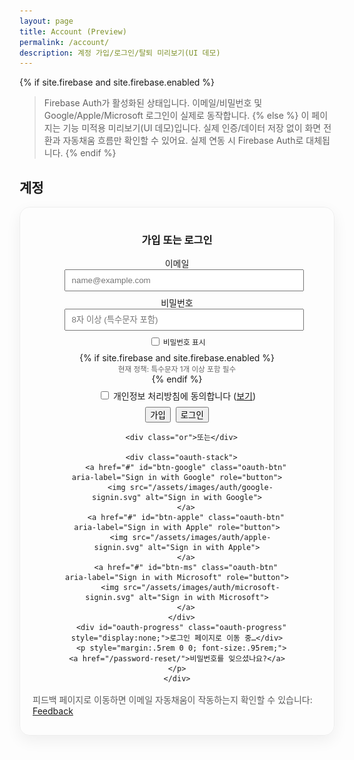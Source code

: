 ```yaml
---
layout: page
title: Account (Preview)
permalink: /account/
description: 계정 가입/로그인/탈퇴 미리보기(UI 데모)
---
```


{% if site.firebase and site.firebase.enabled %}
> Firebase Auth가 활성화된 상태입니다. 이메일/비밀번호 및 Google/Apple/Microsoft 로그인이 실제로 동작합니다.
{% else %}
> 이 페이지는 기능 미적용 미리보기(UI 데모)입니다. 실제 인증/데이터 저장 없이 화면 전환과 자동채움 흐름만 확인할 수 있어요. 실제 연동 시 Firebase Auth로 대체됩니다.
{% endif %}

## 계정

<div id="auth-preview" class="auth-preview card-glow" style="padding:1rem 1.25rem; border-radius:16px;">
  <div class="state state-out">
    <div class="auth-center">
      <h3>가입 또는 로그인</h3>
      <form id="auth-form" onsubmit="return false;" class="auth-form">
        <label>이메일
          <input name="email" type="email" required placeholder="name@example.com">
        </label>
        <label>비밀번호
          <input id="acc-password" name="password" type="password" required minlength="8" placeholder="8자 이상 (특수문자 포함)">
          <small style="display:block; margin-top:.25rem;">
            <label style="user-select:none; cursor:pointer;"><input id="acc-showpwd" type="checkbox" style="vertical-align:middle;"> <span style="vertical-align:middle;">비밀번호 표시</span></label>
          </small>
          {% if site.firebase and site.firebase.enabled %}
          <small style="display:block; color:rgba(0,0,0,.6);">현재 정책: 특수문자 1개 이상 포함 필수</small>
          {% endif %}
        </label>
        <label class="agree-row">
          <input id="agree" type="checkbox" required>
          <span>개인정보 처리방침에 동의합니다 (<a href="/privacy/" target="_blank" rel="noopener">보기</a>)</span>
        </label>
        <div class="btn-row">
          <button class="btn btn--alt-gradient" id="btn-signup"><span class="spinner" aria-hidden="true"></span><span class="btn-text">가입</span></button>
          <button class="btn" id="btn-signin"><span class="spinner" aria-hidden="true"></span><span class="btn-text">로그인</span></button>
        </div>
      </form>

      <div class="or">또는</div>

      <div class="oauth-stack">
        <a href="#" id="btn-google" class="oauth-btn" aria-label="Sign in with Google" role="button">
          <img src="/assets/images/auth/google-signin.svg" alt="Sign in with Google">
        </a>
        <a href="#" id="btn-apple" class="oauth-btn" aria-label="Sign in with Apple" role="button">
          <img src="/assets/images/auth/apple-signin.svg" alt="Sign in with Apple">
        </a>
        <a href="#" id="btn-ms" class="oauth-btn" aria-label="Sign in with Microsoft" role="button">
          <img src="/assets/images/auth/microsoft-signin.svg" alt="Sign in with Microsoft">
        </a>
      </div>
      <div id="oauth-progress" class="oauth-progress" style="display:none;">로그인 페이지로 이동 중…</div>
      <p style="margin:.5rem 0 0; font-size:.95rem;"><a href="/password-reset/">비밀번호를 잊으셨나요?</a></p>
    </div>
  </div>
  <div class="state state-in" style="display:none;">
    <h3 style="margin:.25rem 0 .5rem;">로그인 상태</h3>
    <p style="margin:0 0 .5rem;">안녕하세요, <strong class="js-email">user@example.com</strong></p>
    <div id="verify-box" style="display:none; margin:.5rem 0 .75rem; background:#fffbeb; border:1px solid #fde68a; color:#92400e; padding:.6rem .8rem; border-radius:8px;">
      <strong>이메일 인증 대기 중입니다.</strong>
      <p style="margin:.25rem 0 .5rem;">메일함에서 인증 링크를 클릭해 주세요. 메일이 오지 않았다면 재전송할 수 있습니다.</p>
      <div style="display:flex; gap:.5rem; flex-wrap:wrap;">
        <button class="btn" id="btn-send-verify"><span class="spinner" aria-hidden="true"></span><span class="btn-text">인증 메일 다시 보내기</span></button>
        <button class="btn btn--outline" id="btn-verify-refresh">인증 완료 후 새로고침</button>
      </div>
      <div id="verify-msg" style="display:none; margin-top:.5rem; background:#ecfdf5; border:1px solid #a7f3d0; color:#065f46; padding:.5rem .75rem; border-radius:8px;"></div>
    </div>
    <div style="display:flex; gap:.5rem;">
      <button class="btn" id="btn-signout">로그아웃(미리보기)</button>
      <button class="btn btn--outline" id="btn-delete">회원 탈퇴(미리보기)</button>
    </div>
  </div>
  <div id="auth-error" class="auth-error" style="display:none;"></div>
  <div id="unauth-domain-hint" class="admin-hint" style="display:none; margin-top:.75rem;">
    <strong>이 도메인이 Firebase에 등록되지 않았습니다.</strong>
    <p style="margin:.25rem 0 .5rem;">관리자 안내: 아래 도메인을 Firebase Console → Authentication → Settings → Authorized domains에 추가해 주세요.</p>
    <div style="display:flex; gap:.5rem; align-items:center; flex-wrap:wrap;">
      <code id="current-domain" style="padding:.15rem .4rem; border:1px solid rgba(0,0,0,.08); border-radius:6px; background:#fafafa;"></code>
      <button class="btn btn--outline" id="copy-domain" type="button">도메인 복사</button>
      <a id="open-fb-console" class="btn" target="_blank" rel="noopener">Firebase 콘솔 열기</a>
      <button class="btn btn--alt-gradient" id="btn-retry" type="button">새로고침 후 다시 시도</button>
    </div>
    <details style="margin-top:.5rem;">
      <summary>단계별 가이드</summary>
      <ol style="margin:.25rem 0 0 1rem;">
        <li>Firebase Console → Authentication → Settings 탭으로 이동합니다.</li>
        <li>Authorized domains에서 <em>도메인 추가(Add domain)</em>를 눌러 위의 도메인을 추가합니다.</li>
        <li>1~2분 후 이 페이지를 새로고침하고 다시 로그인합니다.</li>
      </ol>
    </details>
  </div>
</div>

<p style="margin-top:1rem; color:rgba(0,0,0,.65);">피드백 페이지로 이동하면 이메일 자동채움이 작동하는지 확인할 수 있습니다: <a href="/feedback/">Feedback</a></p>

<script>
(function(){
  const root = document.getElementById('auth-preview');
  const out = root.querySelector('.state-out');
  const inn = root.querySelector('.state-in');
  const emailSpan = root.querySelector('.js-email');
  const form = document.getElementById('auth-form');
  const btnSignup = document.getElementById('btn-signup');
  const btnSignin = document.getElementById('btn-signin');
  const btnSignout = document.getElementById('btn-signout');
  const btnDelete = document.getElementById('btn-delete');
  const verifyBox = document.getElementById('verify-box');
  const btnSendVerify = document.getElementById('btn-send-verify');
  const btnVerifyRefresh = document.getElementById('btn-verify-refresh');
  const verifyMsg = document.getElementById('verify-msg');
  const btnGoogle = document.getElementById('btn-google');
  const btnApple = document.getElementById('btn-apple');
  const btnMs = document.getElementById('btn-ms');
  const unauthBox = document.getElementById('unauth-domain-hint');
  const domainEl = document.getElementById('current-domain');
  const copyBtn = document.getElementById('copy-domain');
  const retryBtn = document.getElementById('btn-retry');
  const fbConsoleLink = document.getElementById('open-fb-console');
  const POST_AUTH_REDIRECT_KEY = 'postAuthRedirect';
  const SUCCESS_REDIRECT = '/';
  const oauthProgress = document.getElementById('oauth-progress');

  // Prepare admin hint content
  var CURRENT_HOST = (location && location.host) ? location.host : '';
  var FB_PROJECT = "{{ site.firebase.config.projectId | default: '' }}";
  var FB_CONSOLE_URL = FB_PROJECT ? ('https://console.firebase.google.com/project/' + FB_PROJECT + '/authentication/settings') : 'https://console.firebase.google.com/';
  if (domainEl) domainEl.textContent = CURRENT_HOST;
  if (fbConsoleLink) fbConsoleLink.href = FB_CONSOLE_URL;
  if (copyBtn) copyBtn.addEventListener('click', function(){
    if (navigator.clipboard && navigator.clipboard.writeText) {
      navigator.clipboard.writeText(CURRENT_HOST).then(function(){ copyBtn.textContent = '복사됨'; setTimeout(function(){ copyBtn.textContent = '도메인 복사'; }, 1500); });
    } else {
      // fallback
      var tmp = document.createElement('input'); tmp.value = CURRENT_HOST; document.body.appendChild(tmp); tmp.select(); document.execCommand('copy'); document.body.removeChild(tmp);
      copyBtn.textContent = '복사됨'; setTimeout(function(){ copyBtn.textContent = '도메인 복사'; }, 1500);
    }
  });
  if (retryBtn) retryBtn.addEventListener('click', function(){ location.reload(); });

  function providerIncludesPassword(u){ return !!(u && u.providerData && u.providerData.some(function(p){ return p && p.providerId === 'password'; })); }
  function onSignedIn(email){
    emailSpan.textContent = email; out.style.display = 'none'; inn.style.display = '';
    try {
      var u = AuthBridge.currentUser && AuthBridge.currentUser();
      if (u && providerIncludesPassword(u) && !u.emailVerified) {
        if (verifyBox) verifyBox.style.display = '';
      } else {
        if (verifyBox) verifyBox.style.display = 'none';
      }
    } catch(_e){}
  }
  function onSignedOut(){ out.style.display = ''; inn.style.display = 'none'; }
  function showError(err){
    var box = document.getElementById('auth-error');
    if(!box) return;
    var code = (err && err.code) ? ('['+err.code+'] ') : '';
    var msg = mapError(err);
    box.style.display = 'block';
    box.textContent = '오류: ' + code + msg;
    console.error('Auth error', err);
    // Show admin hint for unauthorized domain
    if (err && err.code === 'auth/unauthorized-domain' && unauthBox) {
      unauthBox.style.display = 'block';
    }
  }
  function clearError(){ var box = document.getElementById('auth-error'); if(box){ box.style.display='none'; box.textContent=''; } }
  function setLoading(btn, isLoading){ if(!btn) return; btn.classList.toggle('loading', !!isLoading); btn.disabled = !!isLoading; }

  btnSignup.addEventListener('click', function(){
    if(!form.reportValidity()) return;
    if(!document.getElementById('agree').checked){ alert('개인정보 처리방침에 동의해 주세요.'); return; }
    const email = form.email.value.trim();
    const pwd = form.password.value || '';
    // Basic client-side check to match current Firebase policy (requires a non-alphanumeric)
    if(!/[^A-Za-z0-9]/.test(pwd)){
      showError({ code:'auth/password-does-not-meet-requirements', message:'비밀번호에 특수문자(예: !@#$% 등)를 1개 이상 포함해 주세요.' });
      return;
    }
    setLoading(btnSignup, true);
    clearError();
    AuthBridge.emailSignUp(email, form.password.value).then(function(){
      // Send verification mail and show guidance instead of immediate redirect
      if (AuthBridge.sendEmailVerification) {
        return AuthBridge.sendEmailVerification().then(function(){
          onSignedIn(email);
          if (verifyMsg) { verifyMsg.style.display='block'; verifyMsg.textContent='인증 메일을 '+ email +'로 보냈습니다. 메일함(스팸함 포함)을 확인해 주세요.'; }
        });
      } else {
        onSignedIn(email);
      }
    }).catch(function(e){ showError(e); }).finally(function(){ setLoading(btnSignup, false); });
  });
  btnSignin.addEventListener('click', function(){
    if(!form.reportValidity()) return;
    const email = form.email.value.trim();
    setLoading(btnSignin, true);
    clearError();
    AuthBridge.emailSignIn(email, form.password.value).then(function(){
      // Redirect to Home on success
      try { sessionStorage.removeItem(POST_AUTH_REDIRECT_KEY); } catch(_e){}
      location.assign(SUCCESS_REDIRECT);
    }).catch(function(e){ showError(e); }).finally(function(){ setLoading(btnSignin, false); });
  });
  btnSignout.addEventListener('click', function(){ AuthBridge.signOut().then(onSignedOut); });
  btnDelete.addEventListener('click', function(){
    if(confirm('정말로 회원 탈퇴를 진행할까요?')){ AuthBridge.deleteUser().then(function(){ onSignedOut(); alert('탈퇴 완료'); }); }
  });

  function mapError(e){
    var code = e && e.code || '';
    var srv = '';
    try { srv = (e && e.customData && e.customData._serverResponse && e.customData._serverResponse.error && e.customData._serverResponse.error.message) || ''; } catch(_e){}
    var upper = String(srv || '').toUpperCase();
    if (code === 'auth/network-request-failed' || /FAILED TO FETCH|NETWORK/i.test(String(e && e.message || ''))) {
      return '네트워크 오류로 요청이 실패했습니다. 광고/추적 차단기, 방화벽/VPN 설정을 확인하거나 다른 브라우저에서 시도해 주세요.';
    }
    if (upper.indexOf('INVALID_PASSWORD') >= 0 || upper.indexOf('INVALID_LOGIN_CREDENTIALS') >= 0) {
      return '이메일 또는 비밀번호가 일치하지 않습니다. 대소문자/한영 전환을 확인하거나 비밀번호 재설정을 이용해 주세요.';
    }
    if (upper.indexOf('EMAIL_NOT_FOUND') >= 0) {
      return '등록되지 않은 이메일입니다. 먼저 가입을 진행해 주세요.';
    }
    if (upper.indexOf('USER_DISABLED') >= 0) {
      return '해당 계정은 비활성화되어 있습니다. 관리자에게 문의해 주세요.';
    }
    switch(code){
      case 'auth/unauthorized-domain': return '현재 사이트 도메인이 Firebase에 등록되지 않았습니다. 관리자에게 문의해 주세요.';
      case 'auth/popup-blocked': return '팝업이 차단되었습니다. 브라우저 팝업 허용 후 다시 시도해 주세요.';
      case 'auth/cancelled-popup-request': return '다른 인증 동작이 진행 중입니다. 잠시 후 다시 시도해 주세요.';
      case 'auth/operation-in-progress': return '인증을 시작하는 중입니다. 잠시만 기다려 주세요.';
      case 'auth/invalid-credential': return '인증 정보가 올바르지 않거나 만료되었습니다. 다시 시도해 주세요.';
      default: return (e && e.message) ? e.message : String(e || '오류');
    }
  }

  function setOauthButtonsDisabled(disabled){
    [btnGoogle, btnApple, btnMs].forEach(function(el){ if(!el) return; el.style.pointerEvents = disabled ? 'none' : ''; el.style.opacity = disabled ? .6 : 1; });
    if (oauthProgress) oauthProgress.style.display = disabled ? 'block' : 'none';
  }
  function oauth(name){
    try { sessionStorage.setItem(POST_AUTH_REDIRECT_KEY, SUCCESS_REDIRECT); } catch(_e){}
    setOauthButtonsDisabled(true);
    clearError();
    AuthBridge.signInWith(name).catch(function(e){ showError(e); setOauthButtonsDisabled(false); });
  }
  btnGoogle.addEventListener('click', function(ev){ ev.preventDefault(); oauth('google'); });
  btnApple.addEventListener('click', function(ev){ ev.preventDefault(); oauth('apple'); });
  btnMs.addEventListener('click', function(ev){ ev.preventDefault(); oauth('microsoft'); });

  // show password toggle
  try {
    var showPwd = document.getElementById('acc-showpwd');
    var pwdInput = document.getElementById('acc-password');
    if (showPwd && pwdInput) {
      showPwd.addEventListener('change', function(){ pwdInput.type = showPwd.checked ? 'text' : 'password'; });
    }
  } catch(_e){}

  // State sync
  AuthBridge.onChange(function(user){
    if(user && user.email){ onSignedIn(user.email); } else { onSignedOut(); }
  });

  // Complete redirect result silently on load
  if (AuthBridge.getRedirectResult) {
    AuthBridge.getRedirectResult().then(function(res){
      // Some browsers return empty redirect results when user cancels or nothing happened
      var user = (res && res.user) || AuthBridge.currentUser();
      if (user && user.email) {
        var dest = null;
        try { dest = sessionStorage.getItem(POST_AUTH_REDIRECT_KEY); sessionStorage.removeItem(POST_AUTH_REDIRECT_KEY); } catch(_e){}
        if (dest) { return location.assign(dest); }
        onSignedIn(user.email);
      }
    }).catch(function(e){
      // Do not show error if it's a benign redirect issue (no credential)
      var benign = (e && (e.code === 'auth/no-auth-event' || e.code === 'auth/user-cancelled'));
      if (e && e.code === 'auth/invalid-credential') {
        // Recover: clear firebase session keys and sign out, then let user try again
        try {
          for (var i = sessionStorage.length - 1; i >= 0; i--) {
            var k = sessionStorage.key(i);
            if (k && k.indexOf('firebase:') === 0) sessionStorage.removeItem(k);
          }
        } catch(_e){}
        try { AuthBridge.signOut && AuthBridge.signOut(); } catch(_e){}
        showError({ code: 'auth/invalid-credential', message: '세션이 만료되어 로그인에 실패했습니다. 다시 시도해 주세요.' });
        return;
      }
      if (!benign) showError(e);
    });
  }

      // Verification actions
      if (btnSendVerify) btnSendVerify.addEventListener('click', function(){
        setLoading(btnSendVerify, true);
        clearError();
        AuthBridge.sendEmailVerification().then(function(){ if (verifyMsg) { verifyMsg.style.display='block'; verifyMsg.textContent='인증 메일을 다시 보냈습니다.'; } }).catch(showError).finally(function(){ setLoading(btnSendVerify,false); });
      });
      if (btnVerifyRefresh) btnVerifyRefresh.addEventListener('click', function(){ location.reload(); });
})();
</script>

<style>
.card-glow{ border:1px solid rgba(0,0,0,.06); border-radius:16px; box-shadow:0 8px 24px rgba(0,0,0,.06); }
.auth-center{ max-width: 360px; margin: 0 auto; text-align: center; }
.auth-form{ text-align: center; }
.auth-form label{ display:block; margin:.5rem 0; text-align:center; }
.auth-form input[type="email"],
.auth-form input[type="password"]{ padding:.5rem .6rem; width:100%; }
.agree-row{ display:flex; align-items:center; gap:.5rem; }
.btn-row{ display:flex; gap:.5rem; justify-content:center; margin-top:.5rem; }
.or{ margin: .75rem 0; opacity:.7; font-size:.95rem; }
.oauth-stack{ display:flex; flex-direction:column; gap:.5rem; align-items:center; }
.oauth-btn img{ width: 280px; max-width: 100%; height: auto; display:block; }
.auth-error{ margin-top: .75rem; background:#fff5f5; border:1px solid #ffd6d6; color:#be123c; padding:.75rem 1rem; border-radius:8px; }
.oauth-progress{ margin-top:.5rem; font-size:.95rem; color:#0f766e; background:#ecfeff; border:1px solid #a5f3fc; padding:.5rem .75rem; border-radius:8px; }
.spinner{ display:none; width:1em; height:1em; border:.15em solid rgba(255,255,255,.6); border-top-color:#fff; border-radius:50%; animation:spin 1s linear infinite; margin-right:.4em; vertical-align:-.125em; }
.btn.loading .spinner{ display:inline-block; }
.btn.loading .btn-text{ opacity:.85; }
@keyframes spin{ to{ transform: rotate(360deg); } }
</style>
